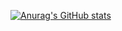 [![Anurag's GitHub stats](https://github-readme-stats.vercel.app/api?username=rafael5gr2&show_icons=true&bg_color=DEG,000428,004e92&title_color=FFFFFF&text_color=FFFFFF&icon_color=4C71F2&border_color=FFFFFF)](https://github.com/anuraghazra/github-readme-stats)
